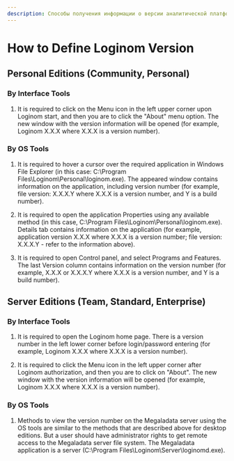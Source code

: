 ```yaml
---
description: Способы получения информации о версии аналитической платформы Loginom.
---
```

# How to Define Loginom Version

## Personal Editions (Community, Personal)

### By Interface Tools

1. It is required to click on the Menu icon in the left upper corner upon Loginom start, and then you are to click the "About" menu option. The new window with the version information will be opened (for example, Loginom X.X.X where X.X.X  is a version number).

### By OS Tools

1. It is required to hover a cursor over the required application in Windows File Explorer (in this case: C:\Program Files\Loginom\Personal\loginom.exe). The appeared window contains information on the application, including version number (for example, file version: X.X.X.Y where X.X.X  is a version number, and Y is a build number).

2. It is required to open the application Properties using any available method (in this case, C:\Program Files\Loginom\Personal\loginom.exe). Details tab contains information on the application (for example, application version X.X.X where X.X.X  is a version number; file version: X.X.X.Y - refer to the information above).

3. It is required to open Control panel, and select Programs and Features. The last Version column contains information on the version number (for example, X.X.X or X.X.X.Y where X.X.X  is a version number, and Y is a build number).

## Server Editions (Team, Standard, Enterprise)

### By Interface Tools

1. It is required to open the Loginom home page. There is a version number in the left lower corner before login/password entering (for example, Loginom X.X.X where X.X.X  is a version number).

2. It is required to click the Menu icon in the left upper corner after Loginom authorization, and then you are to click on "About". The new window with the version information will be opened (for example, Loginom X.X.X where X.X.X  is a version number).

### By OS Tools

1. Methods to view the version number on the Megaladata server using the OS tools are similar to the methods that are described above for desktop editions. But a user should have administrator rights to get remote access to the Megaladata server file system. The Megaladata application is a server (C:\Program Files\Loginom\Server\loginomd.exe).
